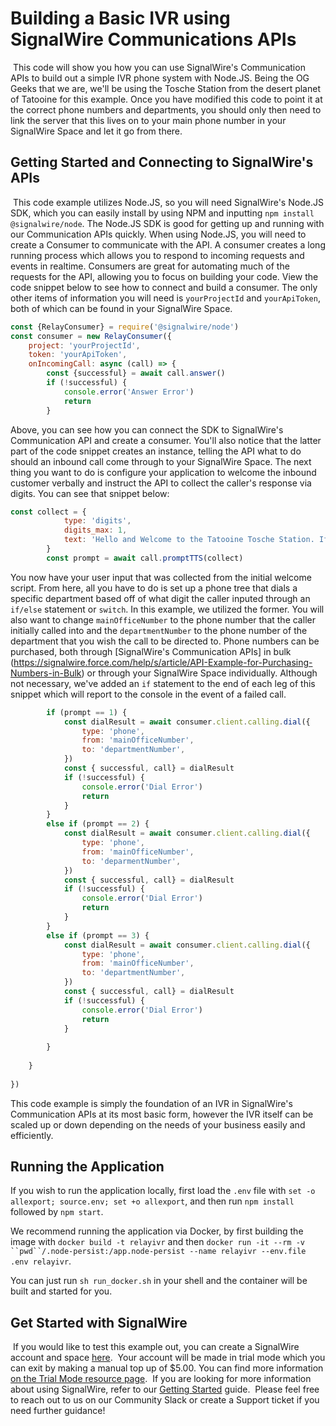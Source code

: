# Building a Basic IVR using SignalWire Communications APIs
​
This code will show you how you can use SignalWire's Communication APIs to build out a simple IVR phone system with Node.JS. Being the OG Geeks that we are, we'll be using the Tosche Station from the desert planet of Tatooine for this example. Once you have modified this code to point it at the correct phone numbers and departments, you should only then need to link the server that this lives on to your main phone number in your SignalWire Space and let it go from there.
​
## Getting Started and Connecting to SignalWire's APIs
​
This code example utilizes Node.JS, so you will need SignalWire's Node.JS SDK, which you can easily install by using NPM and inputting `npm install @signalwire/node`. The Node.JS SDK is good for getting up and running with our Communication APIs quickly. When using Node.JS, you will need to create a Consumer to communicate with the API. A consumer creates a long running process which allows you to respond to incoming requests and events in realtime. Consumers are great for automating much of the requests for the API, allowing you to focus on building your code. View the code snippet below to see how to connect and build a consumer. The only other items of information you will need is `yourProjectId` and `yourApiToken`, both of which can be found in your SignalWire Space.
​
```js
const {RelayConsumer} = require('@signalwire/node') 
const consumer = new RelayConsumer({ 
    project: 'yourProjectId',
    token: 'yourApiToken',
    onIncomingCall: async (call) => {
        const {successful} = await call.answer()
        if (!successful) {
            console.error('Answer Error')
            return
        }
```
Above, you can see how you can connect the SDK to SignalWire's Communication API and create a consumer. You'll also notice that the latter part of the code snippet creates an instance, telling the API what to do should an inbound call come through to your SignalWire Space. The next thing you want to do is configure your application to welcome the inbound customer verbally and instruct the API to collect the caller's response via digits. You can see that snippet below:
​
```js
const collect = {
            type: 'digits',
            digits_max: 1,
            text: 'Hello and Welcome to the Tatooine Tosche Station. If you are a new customer, please press one. If you are a returning customer and your power converter needs to be replaced, please press two. If a Jawa has stolen your power converter and you need it back, please press three.'
        }
        const prompt = await call.promptTTS(collect)
```
You now have your user input that was collected from the initial welcome script. From here, all you have to do is set up a phone tree that dials a specific department based off of what digit the caller inputed through an `if/else` statement or `switch`. In this example, we utilized the former. You will also want to change `mainOfficeNumber` to the phone number that the caller initially called into and the `departmentNumber` to the phone number of the department that you wish the call to be directed to.  Phone numbers can be purchased, both through [SignalWire's Communication APIs] in bulk (https://signalwire.force.com/help/s/article/API-Example-for-Purchasing-Numbers-in-Bulk) or through your SignalWire Space individually. Although not necessary, we've added an `if` statement to the end of each leg of this snippet which will report to the console in the event of a failed call.
​
```js
        if (prompt == 1) {
            const dialResult = await consumer.client.calling.dial({
                type: 'phone',
                from: 'mainOfficeNumber',
                to: 'departmentNumber',
            })
            const { successful, call} = dialResult
            if (!successful) {
                console.error('Dial Error')
                return
            }
        }
        else if (prompt == 2) {
            const dialResult = await consumer.client.calling.dial({
                type: 'phone',
                from: 'mainOfficeNumber',
                to: 'deparmentNumber',
            })
            const { successful, call} = dialResult
            if (!successful) {
                console.error('Dial Error')
                return
            }
        }
        else if (prompt == 3) {
            const dialResult = await consumer.client.calling.dial({
                type: 'phone',
                from: 'mainOfficeNumber',
                to: 'departmentNumber',
            })
            const { successful, call} = dialResult
            if (!successful) {
                console.error('Dial Error')
                return
            }
        
        }
        
    }
​
})
```
This code example is simply the foundation of an IVR in SignalWire's Communication APIs at its most basic form, however the IVR itself can be scaled up or down depending on the needs of your business easily and efficiently.

## Running the Application

If you wish to run the application locally, first load the `.env` file with `set -o allexport; source.env; set +o allexport`, and then run `npm install` followed by `npm start`.

We recommend running the application via Docker, by first building the image with `docker build -t relayivr` and then `docker run -it --rm -v ``pwd``/.node-persist:/app.node-persist --name relayivr --env.file .env relayivr`. 

You can just run `sh run_docker.sh` in your shell and the container will be built and started for you. 
​
## Get Started with SignalWire
​
If you would like to test this example out, you can create a SignalWire account and space [here](https://signalwire.com/signups/new?s=1).
​
Your account will be made in trial mode which you can exit by making a manual top up of $5.00. You can find more information [on the Trial Mode resource page](https://signalwire.com/resources/getting-started/trial-mode).
​
If you are looking for more information about using SignalWire, refer to our [Getting Started](https://signalwire.com/resources/getting-started/signalwire-101) guide.
​
Please feel free to reach out to us on our Community Slack or create a Support ticket if you need further guidance!